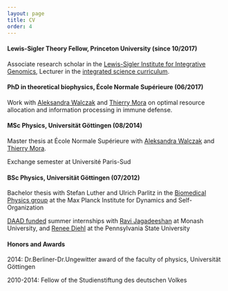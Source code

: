 ```yaml
---
layout: page
title: CV
order: 4
---
```


#### Lewis-Sigler Theory Fellow, Princeton University (since 10/2017)

Associate research scholar in the [Lewis-Sigler Institute for Integrative Genomics](https://lsi.princeton.edu/), Lecturer in the [integrated science curriculum](https://lsi.princeton.edu/integratedscience).

#### PhD in theoretical biophysics, École Normale Supérieure (06/2017)
Work with [Aleksandra Walczak](http://www.phys.ens.fr/~awalczak/) and [Thierry Mora](http://www.phys.ens.fr/~tmora/) on optimal resource allocation and information processing in immune defense.

#### MSc Physics, Universität Göttingen (08/2014)
Master thesis at École Normale Supérieure with [Aleksandra Walczak](http://www.phys.ens.fr/~awalczak/) and [Thierry Mora](http://www.phys.ens.fr/~tmora/).

Exchange semester at Université Paris-Sud

#### BSc Physics, Universität Göttingen (07/2012)
Bachelor thesis with Stefan Luther and Ulrich Parlitz in the [Biomedical Physics group](http://bmp.ds.mpg.de/) at the Max Planck Institute for Dynamics and Self-Organization 

[DAAD funded](https://www.daad.de/rise/en/rise-worldwide/) summer internships with [Ravi Jagadeeshan](http://users.monash.edu.au/~rprakash/) at Monash University, and [Renee Diehl](http://www.phys.psu.edu/people/rdd2) at the Pennsylvania State University 

#### Honors and Awards

2014: Dr.Berliner-Dr.Ungewitter award of the faculty of physics, Universität Göttingen

2010-2014: Fellow of the Studienstiftung des deutschen Volkes

